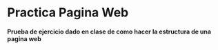 # Practica Pagina Web
**Prueba de ejercicio dado en clase de como hacer la estructura de una pagina web**
